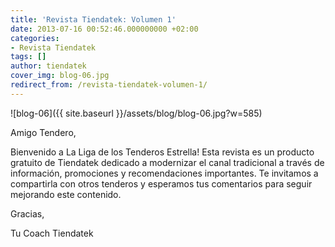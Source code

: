 ```yaml
---
title: 'Revista Tiendatek: Volumen 1'
date: 2013-07-16 00:52:46.000000000 +02:00
categories:
- Revista Tiendatek
tags: []
author: tiendatek
cover_img: blog-06.jpg
redirect_from: /revista-tiendatek-volumen-1/
---
```

![blog-06]({{ site.baseurl }}/assets/blog/blog-06.jpg?w=585)

Amigo Tendero,

Bienvenido a La Liga de los Tenderos Estrella! Esta revista es un producto gratuito de Tiendatek dedicado a 
modernizar el canal tradicional a través de información, promociones y recomendaciones importantes. Te 
invitamos a compartirla con otros tenderos y esperamos tus comentarios para seguir mejorando este contenido.

Gracias,

Tu Coach Tiendatek